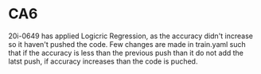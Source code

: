 # CA6

20i-0649 has applied Logicric Regression, as the accuracy didn't increase so it haven't pushed the code. Few changes are made in train.yaml such that if the accuracy is less than the previous push than it do not add the latst push, if accuracy increases than the code is puched.  
